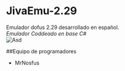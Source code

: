# JivaEmu-2.29
Emulador dofus 2.29 desarrollado en español.<br>
_Emulador Coddeado en base C#_<br>
![Asd](https://upload.wikimedia.org/wikipedia/it/archive/d/d9/20120421225635!Dofus_Logo_2012.jpg)

##Equipo de programadores
* MrNosfus
